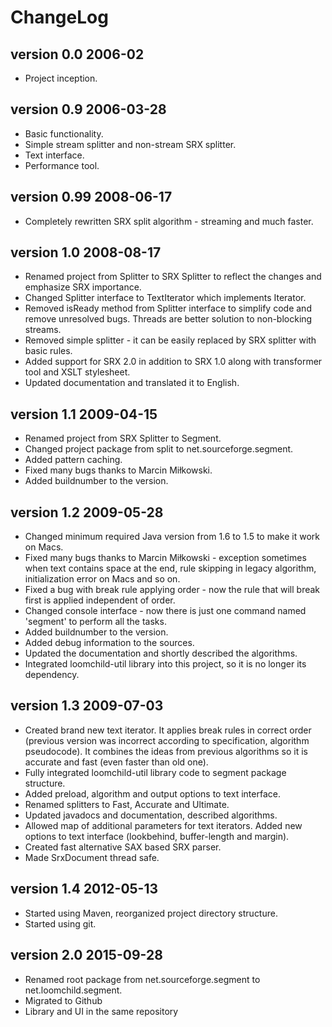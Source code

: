 # ChangeLog

## version 0.0 2006-02

* Project inception.	
  
## version 0.9 2006-03-28

* Basic functionality.
* Simple stream splitter and non-stream SRX splitter.
* Text interface.
* Performance tool.

## version 0.99 2008-06-17

* Completely rewritten SRX split algorithm - streaming and much faster.	
  
## version 1.0 2008-08-17
		
* Renamed project from Splitter to SRX Splitter to reflect the changes and emphasize SRX importance.
* Changed Splitter interface to TextIterator which implements Iterator. 
* Removed isReady method from Splitter interface to simplify code and remove
	unresolved bugs. Threads are better solution to non-blocking streams.
* Removed simple splitter - it can be easily replaced by SRX splitter with basic rules.
* Added support for SRX 2.0 in addition to SRX 1.0 along with transformer tool and XSLT stylesheet.
* Updated documentation and translated it to English.

## version 1.1 2009-04-15

* Renamed project from SRX Splitter to Segment.
* Changed project package from split to net.sourceforge.segment. 
* Added pattern caching.
* Fixed many bugs thanks to Marcin Miłkowski.
* Added buildnumber to the version.
	
## version 1.2 2009-05-28

* Changed minimum required Java version from 1.6 to 1.5 to make it work on Macs.
* Fixed many bugs thanks to Marcin Miłkowski - exception sometimes when text contains space at the end, rule skipping in legacy algorithm, initialization error on Macs and so on.
* Fixed a bug with break rule applying order - now the rule that will break first is applied independent of order.
* Changed console interface - now there is just one command named 'segment' to perform all the tasks.
* Added buildnumber to the version.
* Added debug information to the sources.
* Updated the documentation and shortly described the algorithms.
* Integrated loomchild-util library into this project, so it is no longer its dependency.

## version 1.3 2009-07-03

* Created brand new text iterator. It applies break rules in correct order (previous version was incorrect according to specification, algorithm pseudocode). It combines the ideas from previous algorithms so it is accurate and fast (even faster than old one).
* Fully integrated loomchild-util library code to segment package structure.
* Added preload, algorithm and output options to text interface.
* Renamed splitters to Fast, Accurate and Ultimate.
* Updated javadocs and documentation, described algorithms.
* Allowed map of additional parameters for text iterators. Added new options to text interface (lookbehind, buffer-length and margin).
* Created fast alternative SAX based SRX parser.
* Made SrxDocument thread safe.

## version 1.4 2012-05-13

* Started using Maven, reorganized project directory structure.
* Started using git.

## version 2.0 2015-09-28

* Renamed root package from net.sourceforge.segment to net.loomchild.segment.
* Migrated to Github
* Library and UI in the same repository
